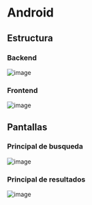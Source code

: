 # Android


## Estructura
### Backend
![image](https://github.com/YeSte114/IETI_MovieFinderApp/assets/46783436/4268d3fb-7c65-483e-91cb-90626629bdaa)
### Frontend
![image](https://github.com/YeSte114/IETI_MovieFinderApp/assets/46783436/7b6dfd36-8c7c-4011-a540-bc11182d256d)

## Pantallas
### Principal de busqueda
![image](https://github.com/YeSte114/IETI_MovieFinderApp/assets/46783436/f7805645-23b2-4bb1-b335-c9024f5a3def)
### Principal de resultados
![image](https://github.com/YeSte114/IETI_MovieFinderApp/assets/46783436/f376c060-302b-4e28-85a9-220a82fcfd17)


